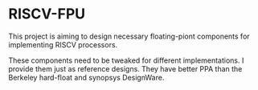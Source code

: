 # RISCV-FPU

This project is aiming to design necessary floating-piont components for implementing RISCV processors.

These components need to be tweaked for different implementations. I provide them just as reference designs. They have better PPA than the Berkeley hard-float and synopsys DesignWare. 


